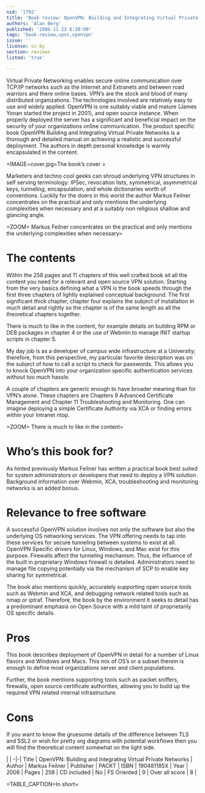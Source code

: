 ```yaml
---
nid: '1792'
title: 'Book review: OpenVPN: Building and Integrating Virtual Private Networks <i>by Markus Feilner</i>'
authors: 'Alan Berg'
published: '2006-11-23 6:30:00'
tags: 'book-review,vpns,openvpn'
issue: ''
license: cc-by
section: reviews
listed: 'true'

---
```

Virtual Private Networking enables secure online communication over TCP/IP networks such as the Internet and Extranets and between road warriors and there online bases.  VPN’s are the stock and blood of many distributed organizations. The technologies involved are relatively easy to use and widely applied. OpenVPN is one suitably viable and mature (James Yonan started the project in 2001), and open source instance. When properly deployed the server has a significant and beneficial impact on the security of your organizations online communication. The product specific book OpenVPN Building and Integrating Virtual Private Networks is a thorough and detailed manual on achieving a realistic and successful deployment. The authors in depth personal knowledge is warmly encapsulated in the content.


=IMAGE=cover.jpg=The book’s cover =

Marketers and techno cool geeks can shroud underlying VPN structures in self serving terminology: IPSec, revocation lists, symmetrical, asymmetrical keys, tunneling, encapsulation, and whole dictionaries worth of conventions.  Luckily for the doers in this world the author  Markus Feilner concentrates on the practical and only mentions the underlying complexities when necessary and at a suitably non religious shallow and glancing angle.


=ZOOM= Markus Feilner concentrates on the practical and only mentions the underlying complexities when necessary=


# The contents

Within the 258 pages and 11 chapters of this well crafted book sit all the content you need for a relevant and open source VPN solution. Starting from the very basics defining what a VPN is the book speeds through the first three chapters of lightly explained conceptual background. The first significant thick chapter, chapter four explains the subject of installation in much detail and rightly so the chapter is of the same length as all the theoretical chapters together.

There is much to like in the content, for example details on building RPM or DEB packages in chapter 4 or the use of  Webmin to manage INIT startup scripts in chapter 5. 

My day job is as a developer of campus wide infrastructure at a University; therefore, from this perspective, my particular favorite description was on the subject of how to call a script to check for passwords. This allows you to knock OpenVPN into your organization specific authentication services without too much hassle.

 A couple of chapters are generic enough to have broader meaning than for VPN’s alone. These chapters are Chapters 9 Advanced Certificate Management and Chapter 11 Troubleshooting and Monitoring. One can imagine deploying a simple Certificate Authority via XCA or finding errors within your Intranet ntop. 


=ZOOM= There is much to like in the content=


# Who’s this book for?

As hinted previously Markus Feilner has written a practical book best suited for system administrators or developers that need to deploy a VPN solution. Background information over Webmin, XCA, troubleshooting and monitoring networks is an added bonus.


# Relevance to free software

A successful OpenVPN solution involves not only the software but also the underlying OS networking services.  The VPN offering needs to tap into these services for secure tunneling between systems to exist at all. OpenVPN Specific drivers for Linux, Windows, and Mac exist for this purpose. Firewalls affect the tunneling mechanism. Thus, the influence of the built in proprietary Windows firewall is detailed.  Administrators need to manage file copying potentially via the mechanism of SCP to enable key sharing for symmetrical.

The book also mentions quickly, accurately supporting open source tools such as Webmin and XCA, and debugging network related tools such as nmap or iptraf. Therefore, the book by the environment it seeks to detail has a predominant emphasis on Open Source with a mild taint of proprietarily OS specific details.


# Pros

This book describes deployment of OpenVPN in detail for a number of Linux flavors and Windows and Macs. This mix of OS’s or a subset therein is enough to define most organizations server and client populations.

Further, the book mentions supporting tools such as packet sniffers, firewalls, open source certificate authorities, allowing you to build up the required VPN related internal infrastructure.


# Cons

If you want to know the gruesome details of the difference between TLS and SSL2 or wish for pretty org diagrams with potential workflows then you will find the theoretical content somewhat on the light side.  


 | |
-|-|
Title |  OpenVPN: Building and Integrating Virtual Private Networks | 
Author | Markus Feilner | 
Publisher | PACKT | 
ISBN | 190481185X | 
Year | 2006 | 
Pages | 258 | 
CD included | No | 
FS Oriented | 9 | 
Over all score | 8 | 

=TABLE_CAPTION=In short=

